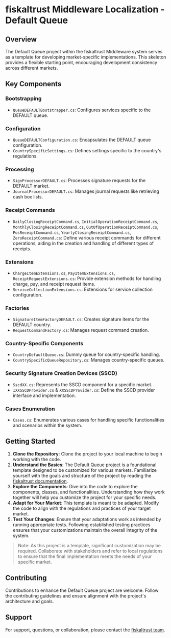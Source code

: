 ﻿# fiskaltrust Middleware Localization - Default Queue

## Overview

The Default Queue project within the fiskaltrust Middleware system serves as a template for developing market-specific implementations. This skeleton provides a flexible starting point, encouraging development consistency across different markets.

## Key Components

### Bootstrapping

- `QueueDEFAULTBootstrapper.cs`: Configures services specific to the DEFAULT queue.

### Configuration

- `QueueDEFAULTConfiguration.cs`: Encapsulates the DEFAULT queue configuration.
- `CountrySpecificSettings.cs`: Defines settings specific to the country's regulations.

### Processing

- `SignProcessorDEFAULT.cs`: Processes signature requests for the DEFAULT market.
- `JournalProcessorDEFAULT.cs`: Manages journal requests like retrieving cash box lists.

### Receipt Commands

- `DailyClosingReceiptCommand.cs`, `InitialOperationReceiptCommand.cs`, `MonthlyClosingReceiptCommand.cs`, `OutOfOperationReceiptCommand.cs`, `PosReceiptCommand.cs`, `YearlyClosingReceiptCommand.cs`, `ZeroReceiptCommand.cs`: Define various receipt commands for different operations, aiding in the creation and handling of different types of receipts.

### Extensions

- `ChargeItemExtensions.cs`, `PayItemExtensions.cs`, `ReceiptRequestExtensions.cs`: Provide extension methods for handling charge, pay, and receipt request items.
- `ServiceCollectionExtensions.cs`: Extensions for service collection configuration.

### Factories

- `SignatureItemFactoryDEFAULT.cs`: Creates signature items for the DEFAULT country.
- `RequestCommandFactory.cs`: Manages request command creation.

### Country-Specific Components

- `CountryDefaultQueue.cs`: Dummy queue for country-specific handling.
- `CountrySpecificQueueRepository.cs`: Manages country-specific queues.

### Security Signature Creation Devices (SSCD)

- `SscdXX.cs`: Represents the SSCD component for a specific market.
- `IXXSSCDProvider.cs` & `XXSSCDProvider.cs`: Define the SSCD provider interface and implementation.

### Cases Enumeration

- `Cases.cs`: Enumerates various cases for handling specific functionalities and scenarios within the system.

## Getting Started

1. **Clone the Repository**: Clone the project to your local machine to begin working with the code.
2. **Understand the Basics**: The Default Queue project is a foundational template designed to be customized for various markets. Familiarize yourself with the goals and structure of the project by reading the [fiskaltrust documentation](https://docs.fiskaltrust.cloud/docs/poscreators/middleware-doc).
3. **Explore the Components**: Dive into the code to explore the components, classes, and functionalities. Understanding how they work together will help you customize the project for your specific needs.
4. **Adapt for Your Market**: This template is meant to be adapted. Modify the code to align with the regulations and practices of your target market.
5. **Test Your Changes**: Ensure that your adaptations work as intended by running appropriate tests. Following established testing practices ensures that your customizations maintain the overall integrity of the system.

> Note: As this project is a template, significant customization may be required. Collaborate with stakeholders and refer to local regulations to ensure that the final implementation meets the needs of your specific market.


## Contributing

Contributions to enhance the Default Queue project are welcome. Follow the contributing guidelines and ensure alignment with the project's architecture and goals.


## Support

For support, questions, or collaboration, please contact the [fiskaltrust team](https://github.com/orgs/fiskaltrust/discussions).

